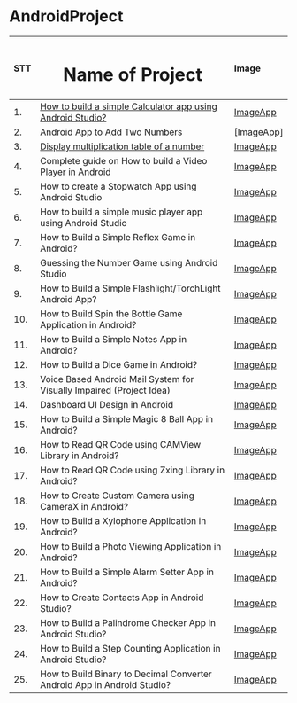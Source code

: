 # AndroidProject

|STT| <h1 align="center"> Name of Project </h1> | Image
|:---|:---|:---
|1.	| [How to build a simple Calculator app using Android Studio?](https://github.com/TaHieu279/AndroidProject/blob/main/Caculator/app/src/main/java/com/tavanhieu/caculator/MainActivity.kt) | [ImageApp](https://github.com/TaHieu279/AndroidProject/blob/main/ImageForApp/ex1.md)
|2.	| Android App to Add Two Numbers  | [ImageApp]
|3.	| [Display multiplication table of a number](https://github.com/TaHieu279/AndroidProject/blob/main/MutipleTableOfNumber/app/src/main/java/com/tavanhieu/mutipletableofnumber/MainActivity.kt)  | [ImageApp](https://github.com/TaHieu279/AndroidProject/blob/main/ImageForApp/ex3.md)
|4.	| Complete guide on How to build a Video Player in Android | [ImageApp]()
|5.	| How to create a Stopwatch App using Android Studio | [ImageApp]()
|6.	| How to build a simple music player app using Android Studio | [ImageApp]()
|7.	| How to Build a Simple Reflex Game in Android? | [ImageApp]()
|8.	| Guessing the Number Game using Android Studio | [ImageApp]()
|9.	| How to Build a Simple Flashlight/TorchLight Android App? | [ImageApp]()
|10. | How to Build Spin the Bottle Game Application in Android? | [ImageApp]()
|11. | How to Build a Simple Notes App in Android? | [ImageApp]()
|12. | How to Build a Dice Game in Android? | [ImageApp]()
|13. | Voice Based Android Mail System for Visually Impaired (Project Idea) | [ImageApp]()
|14. | Dashboard UI Design in Android | [ImageApp]()
|15. | How to Build a Simple Magic 8 Ball App in Android? | [ImageApp]()
|16. | How to Read QR Code using CAMView Library in Android? | [ImageApp]()
|17. | How to Read QR Code using Zxing Library in Android? | [ImageApp]()
|18. | How to Create Custom Camera using CameraX in Android? | [ImageApp]()
|19. | How to Build a Xylophone Application in Android? | [ImageApp]()
|20. | How to Build a Photo Viewing Application in Android? | [ImageApp]()
|21. | How to Build a Simple Alarm Setter App in Android? | [ImageApp]()
|22. | How to Create Contacts App in Android Studio? | [ImageApp]()
|23. | How to Build a Palindrome Checker App in Android Studio? | [ImageApp]()
|24. | How to Build a Step Counting Application in Android Studio? | [ImageApp]()
|25. | How to Build Binary to Decimal Converter Android App in Android Studio? | [ImageApp]()
